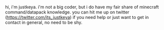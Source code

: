 hi, i'm justkeya.
i'm not a big coder, but i do have my fair share of minecraft command/datapack knowledge.
you can hit me up on twitter (https://twitter.com/its_justkeya) if you need help or just want to get in contact in general, no need to be shy.
